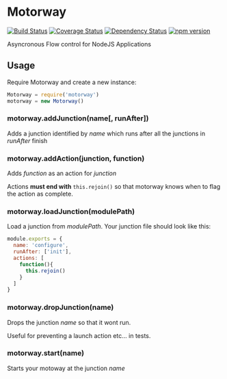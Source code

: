 # Motorway

[![Build Status](https://travis-ci.org/Arcath/Motorway.svg?branch=master)](https://travis-ci.org/Arcath/Motorway) [![Coverage Status](https://coveralls.io/repos/Arcath/Motorway/badge.svg?branch=master&service=github)](https://coveralls.io/github/Arcath/Motorway?branch=master) [![Dependency Status](https://david-dm.org/arcath/Motorway.svg)](https://david-dm.org/arcath/Motorway) [![npm version](https://badge.fury.io/js/motorway.svg)](http://badge.fury.io/js/motorway)

Asyncronous Flow control for NodeJS Applications

## Usage

Require Motorway and create a new instance:

```javascript
Motorway = require('motorway')
motorway = new Motorway()
```

### motorway.addJunction(name[, runAfter])

Adds a junction identified by _name_ which runs after all the junctions in _runAfter_ finish

### motorway.addAction(junction, function)

Adds _function_ as an action for _junction_

Actions __must end with__ `this.rejoin()` so that motorway knows when to flag the action as complete.

### motorway.loadJunction(modulePath)

Load a junction from _modulePath_. Your junction file should look like this:

```javascript
module.exports = {
  name: 'configure',
  runAfter: ['init'],
  actions: [
    function(){
      this.rejoin()
    }
  ]
}
```

### motorway.dropJunction(name)

Drops the junction _name_ so that it wont run.

Useful for preventing a launch action etc... in tests.

### motorway.start(name)

Starts your motoway at the junction _name_
